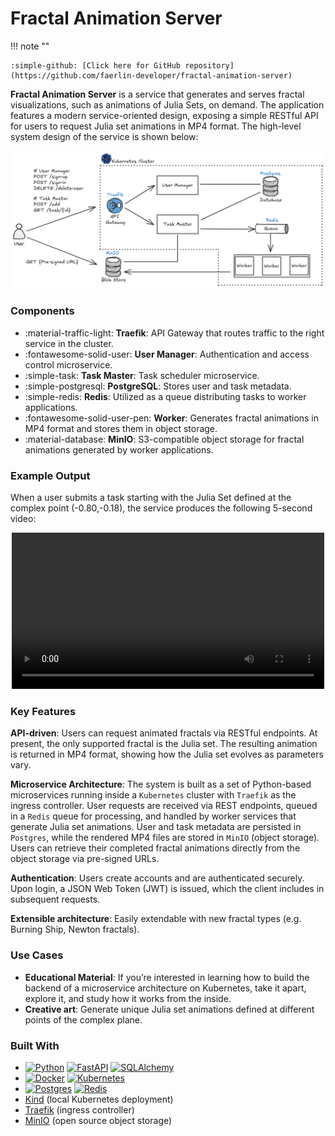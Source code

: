 # Fractal Animation Server

!!! note ""

    :simple-github: [Click here for GitHub repository](https://github.com/faerlin-developer/fractal-animation-server)

__Fractal Animation Server__ is a service that generates and serves fractal visualizations, such as animations of Julia Sets, on demand. The application features a modern service-oriented design, exposing a simple RESTful API for users to request Julia set animations in MP4 format. The high-level system design of the service is shown below:

![desing.png](assets/fractal-animation-server/design.png)

### Components

- :material-traffic-light: __Traefik__: API Gateway that routes traffic to the right service in the cluster.
- :fontawesome-solid-user: __User Manager__: Authentication and access control microservice.
- :simple-task: __Task Master__: Task scheduler microservice.
- :simple-postgresql: __PostgreSQL__: Stores user and task metadata.
- :simple-redis: __Redis__: Utilized as a queue distributing tasks to worker applications.
- :fontawesome-solid-user-pen: __Worker__: Generates fractal animations in MP4 format and stores them in object storage.
- :material-database: __MinIO__: S3-compatible object storage for fractal animations generated by worker applications.

### Example Output

When a user submits a task starting with the Julia Set defined at the complex point (-0.80,-0.18), the service produces the following 5-second video:

<div style="text-align: center;">
  <video width="500" controls>
    <source src="../assets/fractal-animation-server/sample.mp4" type="video/mp4">
  </video>
</div>

### Key Features

__API-driven__: Users can request animated fractals via RESTful endpoints. At present, the only supported fractal is the
Julia set. The resulting animation is returned in MP4 format, showing how the Julia set evolves as parameters vary.

__Microservice Architecture__: The system is built as a set of Python-based microservices running inside a `Kubernetes`
cluster with `Traefik` as the ingress controller. User requests are received via REST endpoints, queued in a `Redis`
queue for processing, and handled by worker services that generate Julia set animations. User and task metadata are
persisted in `Postgres`, while the rendered MP4 files are stored in `MinIO` (object storage). Users can retrieve their
completed fractal animations directly from the object storage via pre-signed URLs.

__Authentication__: Users create accounts and are authenticated securely. Upon login, a JSON Web Token (JWT) is issued,
which the client includes in subsequent requests.

__Extensible architecture__: Easily extendable with new fractal types (e.g. Burning Ship, Newton fractals).

### Use Cases

- __Educational Material__: If you’re interested in learning how to build the backend of a microservice architecture on
  Kubernetes, take it apart, explore it, and study how it works from the inside.
- __Creative art__: Generate unique Julia set animations defined at different points of the complex plane.

### Built With

* [![Python][Python]][Python-url] [![FastAPI][FastAPI]][FastAPI-url] [![SQLAlchemy][SQLAlchemy]][SQLAlchemy-url]
* [![Docker][Docker]][Docker-url] [![Kubernetes][Kubernetes]][Kubernetes-url]
* [![Postgres][Postgres]][Postgres-url] [![Redis][Redis]][Redis-url]
* [Kind][Kind-url] (local Kubernetes deployment)
* [Traefik][Traefik-url] (ingress controller)
* [MinIO][MinIO-url] (open source object storage)

<!-- MARKDOWN LINKS & IMAGES -->

[Kubernetes]: https://img.shields.io/badge/kubernetes-326CE5?&style=plastic&logo=kubernetes&logoColor=white
[Kubernetes-url]: https://kubernetes.io/
[Python]: https://img.shields.io/badge/python-3670A0?style=for-the-badge&logo=python&logoColor=ffdd54
[Python-url]: https://www.python.org/
[Redis]: https://img.shields.io/badge/Redis-DC382D?style=for-the-badge&logo=redis&logoColor=white
[Redis-url]: https://redis.io/
[Postgres]: https://img.shields.io/badge/PostgreSQL-316192?logo=postgresql&logoColor=white
[Postgres-url]: https://www.postgresql.org/
[Docker]: https://img.shields.io/badge/docker-257bd6?style=for-the-badge&logo=docker&logoColor=white
[Docker-url]: https://www.docker.com/
[FastAPI]: https://img.shields.io/badge/FastAPI-005571?style=for-the-badge&logo=fastapi
[FastAPI-url]: https://fastapi.tiangolo.com/
[SQLAlchemy]: https://img.shields.io/badge/SQLAlchemy-306998?logo=python&logoColor=white
[SQLAlchemy-url]: https://www.sqlalchemy.org/
[Traefik-url]: https://traefik.io/traefik
[MinIO-url]: https://www.min.io/
[Kind-url]: https://kind.sigs.k8s.io/
